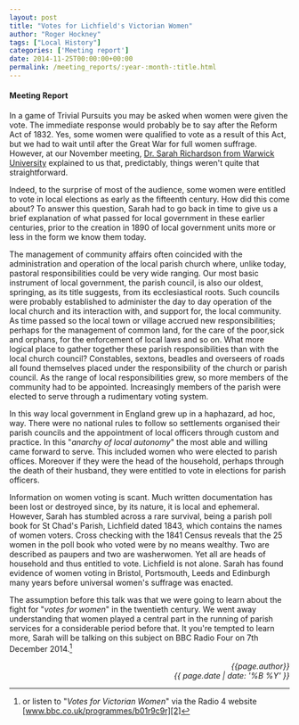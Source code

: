 ```yaml
---
layout: post
title: "Votes for Lichfield's Victorian Women"
author: "Roger Hockney"
tags: ["Local History"]
categories: ['Meeting report']
date: 2014-11-25T00:00:00+00:00
permalink: /meeting_reports/:year-:month-:title.html
---
```

#### Meeting Report ####

In a game of Trivial Pursuits you may be asked when women were given the vote. The immediate response would probably be to say after the Reform Act of 1832. Yes, some women were qualified to vote as a result of this Act, but we had to wait until after the Great War for full women suffrage. However, at our November meeting, [Dr. Sarah Richardson from Warwick University][1] explained to us that, predictably, things weren't quite that straightforward.
<!-- more -->
Indeed, to the surprise of most of the audience, some women were entitled to vote in local elections as early as the fifteenth century. How did this come about? To answer this question, Sarah had to go back in time to give us a brief explanation of what passed for local government in these earlier centuries, prior to the creation in 1890 of local government units more or less in the form we know them today.

The management of community affairs often coincided with the administration and operation of the local parish church where, unlike today, pastoral responsibilities could be very wide ranging. Our most basic instrument of local government, the parish council, is also our oldest, springing, as its title suggests, from its ecclesiastical roots. Such councils were probably established to administer the day to day operation of the local church and its interaction with, and support for, the local community. As time passed so the local town or village accrued new responsibilities; perhaps for the management of common land, for the care of the poor,sick and orphans, for the enforcement of local laws and so on. What more logical place to gather together these parish responsibilities than with the local church council? Constables, sextons, beadles and overseers of roads all found themselves placed under the responsibility of the church or parish council. As the range of local responsibilities grew, so more members of the community had to be appointed. Increasingly members of the parish were elected to serve through a rudimentary voting system.

In this way local government in England grew up in a haphazard, ad hoc, way. There were no national rules to follow so settlements organised their parish councils and the appointment of local officers through custom and practice. In this "*anarchy of local autonomy*" the most able and willing came forward to serve. This included women who were elected to parish offices. Moreover if they were the head of the household, perhaps through the death of their husband, they were entitled to vote in elections for parish officers.

Information on women voting is scant. Much written documentation has been lost or destroyed since, by its nature, it is local and ephemeral. However, Sarah has stumbled across a rare survival, being a parish poll book for St Chad's Parish, Lichfield dated 1843, which contains the names of women voters. Cross checking with the 1841 Census reveals that the 25 women in the poll book who voted were by no means wealthy. Two are described as paupers and two are washerwomen. Yet all are heads of household and thus entitled to vote. Lichfield is not alone. Sarah has found evidence of women voting in Bristol, Portsmouth, Leeds and Edinburgh many years before universal women's suffrage was enacted.


The assumption before this talk was that we were going to learn about the fight for "*votes for women*" in the twentieth century. We went away understanding that women played a central part in the running of parish services for a considerable period before that. It you're tempted to learn more, Sarah will be talking on this subject on BBC Radio Four on 7th December 2014.[^1]

<p align="right"><i> {{page.author}} <br> {{ page.date | date: '%B %Y' }} </i></p>


[^1]: or listen to "*Votes for Victorian Women*" via the Radio 4 website [www.bbc.co.uk/programmes/b01r9c9r][2]



[1]: http://www2.warwick.ac.uk/fac/arts/history/people/staff_index/srichardson/
[2]: http://www.bbc.co.uk/programmes/b01r9c9r
